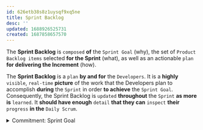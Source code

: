 ```yaml
---
id: 626etb38s8z1uysqf9xq5ne
title: Sprint Backlog
desc: ''
updated: 1688926525731
created: 1687858657570
---
```


The **Sprint Backlog** is `composed` **of** the `Sprint Goal` (why), the set of `Product Backlog items` selected **for the Sprint** (what), as well as an actionable `plan` **for delivering the Increment** (how).

The **Sprint Backlog** is a `plan` **by and for** the `Developers`. It is a **highly** `visible`, `real-time` **picture** of the work that the Developers plan to accomplish **during** the `Sprint` in order **to achieve** the `Sprint Goal`. Consequently, the Sprint Backlog is `updated` **throughout** the `Sprint` **as more is** `learned`. It **should have enough** `detail` **that they can** `inspect` **their** `progress` **in the** `Daily Scrum`.


<details>
    <summary>Commitment: Sprint Goal</summary>

## Commitment: Sprint Goal

The **Sprint Goal** is the `single objective` **for** the `Sprint`. Although the Sprint Goal is a `commitment` **by** the `Developers`, it **provides** `flexibility` **in terms of the** `exact work` **needed to** `achieve` **it**. The Sprint Goal also **creates** `coherence` **and** `focus`, **encouraging the** `Scrum Team` **to** `work together` **rather than on** `separate initiatives`.

The **Sprint Goal** is `created` **during** the `Sprint Planning` event **and then** `added` **to** the `Sprint Backlog`. As the `Developers` **work during** the `Sprint`, they **keep** the `Sprint Goal` **in** `mind`. **If** the `work` **turns out** to be `different` **than** they `expected`, **they** `collaborate` **with** the `Product Owner` **to** `negotiate` **the** `scope` **of** the `Sprint Backlog` **within** the `Sprint` **without** `affecting` **the** `Sprint Goal`.

---
</details>